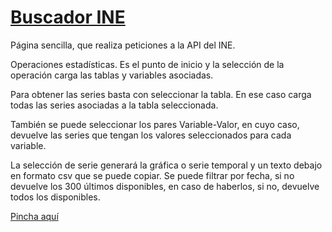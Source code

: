 # [Buscador INE](https://noobtolinux.github.io/BuscadorINE_Demo/)


Página sencilla, que realiza peticiones a la API del INE.

Operaciones estadísticas. Es el punto de inicio y la selección de la operación carga las tablas y variables asociadas.

Para obtener las series basta con seleccionar la tabla. En ese caso carga todas las series asociadas a la tabla seleccionada.

También se puede seleccionar los pares Variable-Valor, en cuyo caso, devuelve las series que tengan los valores seleccionados para cada variable.

La selección de serie generará la gráfica o serie temporal y un texto debajo en formato csv que se puede copiar. Se puede filtrar por fecha, si no devuelve los 300 últimos disponibles, en caso de haberlos, si no, devuelve todos los disponibles.

[Pincha aquí](https://noobtolinux.github.io/BuscadorINE_Demo/)
